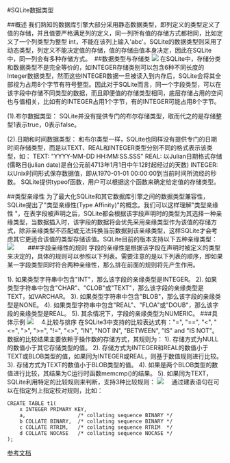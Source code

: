 ﻿#SQLite数据类型

##概述
我们熟知的数据库引擎大部分采用静态数据类型，即列定义的类型定义了值的存储，并且值要严格满足列的定义，同一列所有值的存储方式都相同，比如定义了一个列类型为整型 int，不能在该列上输入'abc'。SQLite的数据类型则采用了动态类型，列定义不能决定值的存储，值的存储由值本身决定，因此在SQLite中，同一列会有多种存储方式。 
##数据类型与存储类
![](https://github.com/wslaimin/blog/raw/master/pics/dataType.png)
在SQLite中，存储分类和数据类型不是完全等价的，如INTEGER存储类别可以包含6种不同长度的Integer数据类型，然而这些INTEGER数据一旦被读入到内存后，SQLite会将其全部视为占用8个字节有符号整型。因此对于SQLite而言，同一个字段类型，可以在该字段中存储不同类型的数据，而且即便值的存储类型相同，底层存储占用的空间也与值相关，比如有的INTEGER占用1个字节，有的INTEGER可能占用8个字节。

(1).布尔数据类型：
SQLite并没有提供专门的布尔存储类型，取而代之的是存储整型1表示true，0表示false。

(2).日期和时间数据类型：
和布尔类型一样，SQLite也同样没有提供专门的日期时间存储类型，而是以TEXT、REAL和INTEGER类型分别不同的格式表示该类型，如：
TEXT: "YYYY-MM-DD HH:MM:SS.SSS"
REAL: 以Julian日期格式存储(儒略日(julian date)是自公元前4713年1月1日中午12时起经过的天数)
INTEGER: 以Unix时间形式保存数据值，即从1970-01-01 00:00:00到当前时间所流经的秒数。
SQLite提供typeof函数，用户可以根据这个函数来确定给定值的存储类型。 

##类型亲缘性
为了最大化SQLite和其它数据库引擎之间的数据类型兼容性，SQLite提出了"类型亲缘性(Type Affinity)"的概念。我们可以这样理解"类型亲缘性 "，在表字段被声明之后，SQLite都会根据该字段声明时的类型为其选择一种亲缘类型，当数据插入时，该字段的数据将会优先采用亲缘类型作为该值的存储方式，除非亲缘类型不匹配或无法转换当前数据到该亲缘类型，这样SQLite才会考虑其它更适合该值的类型存储该值。SQLite目前的版本支持以下五种亲缘类型：
![](https://www.github.com/wslaimin/blog/raw/master/pics/affinity.png)　　
###字段亲缘性的规则
字段的亲缘性是根据该字段在声明时被定义的类型来决定的，具体的规则可以参照以下列表。需要注意的是以下列表的顺序，即如果某一字段类型同时符合两种亲缘性，那么排在前面的规则将先产生作用。

1). 如果类型字符串中包含"INT"，那么该字段的亲缘类型是INTEGER。
2). 如果类型字符串中包含"CHAR"、"CLOB"或"TEXT"，那么该字段的亲缘类型是TEXT，如VARCHAR。
3). 如果类型字符串中包含"BLOB"，那么该字段的亲缘类型是NONE。
4). 如果类型字符串中包含"REAL"、"FLOA"或"DOUB"，那么该字段的亲缘类型是REAL。
5). 其余情况下，字段的亲缘类型为NUMERIC。
###具体示例
![](https://www.github.com/wslaimin/blog/raw/master/pics/affinity_example.png)　
4.比较与排序
在SQLite3中支持的比较表达式有："=", "==", "<", "<=", ">", ">=", "!=", "<>", "IN", "NOT IN", "BETWEEN", "IS" and "IS NOT"。数据的比较结果主要依赖于操作数的存储方式，其规则为：
1). 存储方式为NULL的数值小于其它存储类型的值。
2). 存储方式为INTEGER和REAL的数值小于TEXT或BLOB类型的值，如果同为INTEGER或REAL，则基于数值规则进行比较。
3). 存储方式为TEXT的数值小于BLOB类型的值。
4). 如果是两个BLOB类型的数值进行比较，其结果为C运行时函数memcmp()的结果。
5). 如果同为TEXT，SQLite利用特定的比较规则来判断，支持3种比较规则：
![](https://www.github.com/wslaimin/blog/raw/master/pics/data_compare.png)　
通过建表语句在可以在指定列上指定校对规则，比如：

```
CREATE TABLE t1(
    x INTEGER PRIMARY KEY,
    a,                 /* collating sequence BINARY */
    b COLLATE BINARY,  /* collating sequence BINARY */
    c COLLATE RTRIM,   /* collating sequence RTRIM  */
    d COLLATE NOCASE   /* collating sequence NOCASE */
);
```

<a href="https://www.sqlite.org/datatype3.html">参考文档</a>